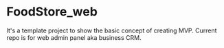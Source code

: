 # FoodStore_web
It's a template project to show the basic concept of creating MVP. Current repo is for web admin panel aka business CRM. 
